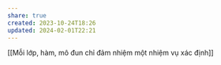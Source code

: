 ```yaml
---
share: true
created: 2023-10-24T18:26
updated: 2024-02-01T22:21
---
```

[[Mỗi lớp, hàm, mô đun chỉ đảm nhiệm một nhiệm vụ xác định]]